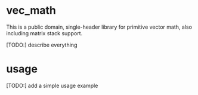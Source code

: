 # vec_math
This is a public domain, single-header library for primitive vector
math, also including matrix stack support.

[TODO:] describe everything

# usage
[TODO:] add a simple usage example
